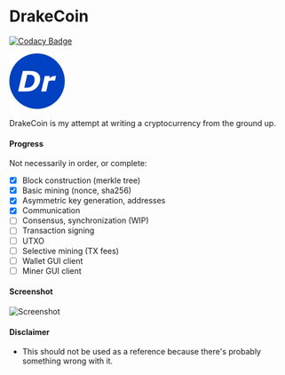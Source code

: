 # DrakeCoin

[![Codacy Badge](https://api.codacy.com/project/badge/Grade/08bd440505384869b9e5bbe23137a70c)](https://www.codacy.com/app/ihatecsv/DrakeCoin?utm_source=github.com&amp;utm_medium=referral&amp;utm_content=ihatecsv/DrakeCoin&amp;utm_campaign=Badge_Grade)

![DrakeCoin](https://raw.githubusercontent.com/ihatecsv/DrakeCoin/master/drakecoin.png)

DrakeCoin is my attempt at writing a cryptocurrency from the ground up.

#### Progress
Not necessarily in order, or complete:
- [x] Block construction (merkle tree)
- [x] Basic mining (nonce, sha256)
- [x] Asymmetric key generation, addresses
- [x] Communication
- [ ] Consensus, synchronization (WIP)
- [ ] Transaction signing
- [ ] UTXO
- [ ] Selective mining (TX fees)
- [ ] Wallet GUI client
- [ ] Miner GUI client

#### Screenshot
![Screenshot](https://i.imgur.com/3ua9DTW.png)

#### Disclaimer
* This should not be used as a reference because there's probably something wrong with it.
